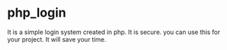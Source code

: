 # php_login

It is a simple login system created in php. It is secure. you can use this for your project. It will save your time.
